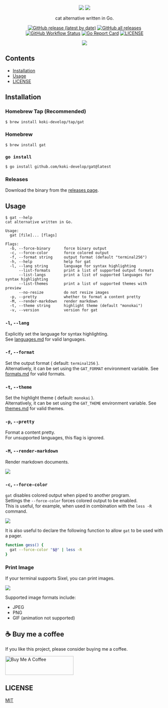 <p align="center">
<img src="./assets/logo_light.svg#gh-light-mode-only" >
<img src="./assets/logo_dark.svg#gh-dark-mode-only" >
</p>

<p align="center">
cat alternative written in Go.
</p>

<p align="center">
<a href="https://github.com/koki-develop/gat/releases/latest"><img src="https://img.shields.io/github/v/release/koki-develop/gat" alt="GitHub release (latest by date)"></a>
<a href="https://github.com/koki-develop/gat/releases/latest"><img alt="GitHub all releases" src="https://img.shields.io/github/downloads/koki-develop/gat/total?style=flat"></a>
<a href="https://github.com/koki-develop/gat/actions/workflows/ci.yml"><img src="https://img.shields.io/github/actions/workflow/status/koki-develop/gat/ci.yml?logo=github" alt="GitHub Workflow Status"></a>
<a href="https://goreportcard.com/report/github.com/koki-develop/gat"><img src="https://goreportcard.com/badge/github.com/koki-develop/gat" alt="Go Report Card"></a>
<a href="./LICENSE"><img src="https://img.shields.io/github/license/koki-develop/gat" alt="LICENSE"></a>
</p>

<p align="center">
<img src="./docs/demo.gif" >
</p>

## Contents

- [Installation](#installation)
- [Usage](#usage)
- [LICENSE](#license)

## Installation

### Homebrew Tap (Recommended)

```console
$ brew install koki-develop/tap/gat
```

### Homebrew

```console
$ brew install gat
```

### `go install`

```console
$ go install github.com/koki-develop/gat@latest
```

### Releases

Download the binary from the [releases page](https://github.com/koki-develop/gat/releases/latest).

## Usage

```console
$ gat --help
cat alternative written in Go.

Usage:
  gat [file]... [flags]

Flags:
  -b, --force-binary      force binary output
  -c, --force-color       force colored output
  -f, --format string     output format (default "terminal256")
  -h, --help              help for gat
  -l, --lang string       language for syntax highlighting
      --list-formats      print a list of supported output formats
      --list-langs        print a list of supported languages for syntax highlighting
      --list-themes       print a list of supported themes with preview
      --no-resize         do not resize images
  -p, --pretty            whether to format a content pretty
  -M, --render-markdown   render markdown
  -t, --theme string      highlight theme (default "monokai")
  -v, --version           version for gat
```

### `-l`, `--lang`

Explicitly set the language for syntax highlighting.  
See [languages.md](./docs/languages.md) for valid languages.

### `-f`, `--format`

Set the output format ( default: `terminal256` ).  
Alternatively, it can be set using the `GAT_FORMAT` environment variable.
See [formats.md](./docs/formats.md) for valid formats.

### `-t`, `--theme`

Set the highlight theme ( default: `monokai` ).  
Alternatively, it can be set using the `GAT_THEME` environment variable.
See [themes.md](./docs/themes.md) for valid themes.

### `-p`, `--pretty`

Format a content pretty.  
For unsupported languages, this flag is ignored.

### `-M`, `--render-markdown`

Render markdown documents.  

![](./docs/markdown.png)

### `-c`, `--force-color`

`gat` disables colored output when piped to another program.  
Settings the `--force-color` forces colored output to be enabled.  
This is useful, for example, when used in combination with the `less -R` command.

![](/docs/gess.gif)

It is also useful to declare the following function to allow `gat` to be used with a pager.

```sh
function gess() {
  gat --force-color "$@" | less -R
}
```

### Print Image

If your terminal supports Sixel, you can print images.

![](./docs/image.png)

Supported image formats include:

- JPEG
- PNG
- GIF (animation not supported)

## :coffee: Buy me a coffee

If you like this project, please consider buying me a coffee.

<a href="https://www.buymeacoffee.com/koki.sato"><img src="https://cdn.buymeacoffee.com/buttons/v2/default-yellow.png" alt="Buy Me A Coffee" width="217px" height="60px"></a>

## LICENSE

[MIT](./LICENSE)
